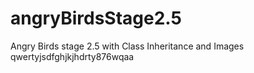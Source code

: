 # angryBirdsStage2.5
Angry Birds stage 2.5 with Class Inheritance and Images
qwertyjsdfghjkjhdrty876wqaa